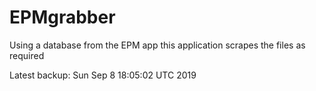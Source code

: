 # EPMgrabber
Using a database from the EPM app this application scrapes the files as required


Latest backup: Sun Sep 8 18:05:02 UTC 2019
